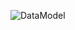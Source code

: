
![DataModel](https://github.com/oleksandrblazhko/ai-214-kravchishina/assets/101953369/9dee849d-ccaf-4f01-8c84-4e33c0f85401)

